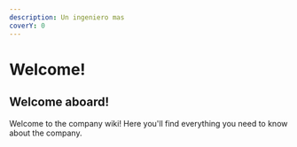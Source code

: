 ```yaml
---
description: Un ingeniero mas
coverY: 0
---
```


# Welcome!

## Welcome aboard!

Welcome to the company wiki! Here you'll find everything you need to know about the company.

